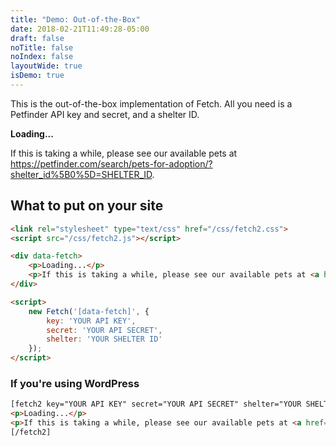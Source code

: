 ```yaml
---
title: "Demo: Out-of-the-Box"
date: 2018-02-21T11:49:28-05:00
draft: false
noTitle: false
noIndex: false
layoutWide: true
isDemo: true
---
```


This is the out-of-the-box implementation of Fetch. All you need is a Petfinder API key and secret, and a shelter ID.

<div data-fetch>
	<p class="loading"><strong>Loading...</strong></p>
	<p>If this is taking a while, please see our available pets at <a href="#">https://petfinder.com/search/pets-for-adoption/?shelter_id%5B0%5D=SHELTER_ID</a>.</p>
</div>

<script>
	var fetchOptions = {
		filterButtonClass: 'btn'
	};
</script>

## What to put on your site

```html
<link rel="stylesheet" type="text/css" href="/css/fetch2.css">
<script src="/css/fetch2.js"></script>

<div data-fetch>
    <p>Loading...</p>
    <p>If this is taking a while, please see our available pets at <a href="#">https://petfinder.com/search/pets-for-adoption/?shelter_id%5B0%5D=SHELTER_ID</a>.</p>
</div>

<script>
	new Fetch('[data-fetch]', {
		key: 'YOUR API KEY',
		secret: 'YOUR API SECRET',
		shelter: 'YOUR SHELTER ID'
	});
</script>
```

### If you're using WordPress

```html
[fetch2 key="YOUR API KEY" secret="YOUR API SECRET" shelter="YOUR SHELTER ID"]
<p>Loading...</p>
<p>If this is taking a while, please see our available pets at <a href="#">https://petfinder.com/search/pets-for-adoption/?shelter_id%5B0%5D=SHELTER_ID</a>.</p>
[/fetch2]
```
